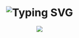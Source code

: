 <!DOCTYPE html>
<html lang="en">
<head>
    <meta charset="UTF-8">
    <meta name="viewport" content="width=device-width, initial-scale=1.0">
    <h1 align="center"><img src="https://readme-typing-svg.herokuapp.com?font=Fira+Code&pause=1000&color=3CF700&width=435&lines=Merry,+Christmas" alt="Typing SVG" /></h1>
</head>
<body>
    <div align= "center">
  <img src="https://i.postimg.cc/VsT25Jf0/arbolnavidad.jpg">
</div>
  
</body>
</html>
